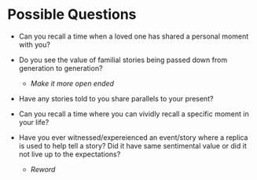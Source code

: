 # Possible Questions
- Can you recall a time when a loved one has shared a personal moment with you?

- Do you see the value of familial stories being passed down from generation to generation?
	- *Make it more open ended*

- Have any stories told to you share parallels to your present?

- Can you recall a time where you can vividly recall a specific moment in your life?

- Have you ever witnessed/expereienced an event/story where a replica is used to help tell a story? Did it have same sentimental value or did it not live up to the expectations?
	- *Reword*
